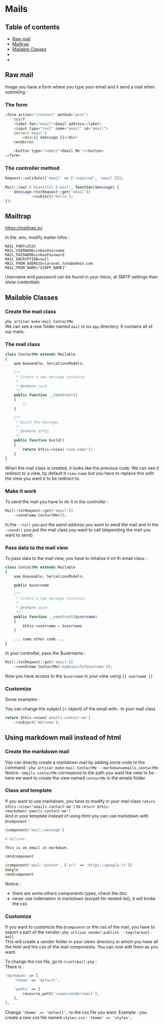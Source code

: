 # Mails

## Table of contents

* [Raw mail](#Raw-mail)
* [Mailtrap](#Mailtrap)
* [Mailable Classes](#Mailable-Classes)
* [](#)
* [](#)

## Raw mail

Image you have a form where you type your email and it send a mail when submiting : 

### The form

```php
<form action="/contact" method="post">
    @csrf
    <label for="email">Email address</label>
    <input type="text" name="email" id="email">
    @error('email')
        <div>{{ $message }}</div>
    @enderror

    <button type="submit">Email Me !</button>
</form>
```

### The controller method

```php
Request::validate(['email' => ['required', 'email']]);
       
Mail::raw('A beautiful E-mail', function($message) {
    $message->to(Request::get('email'))
            ->subject('Hello');
});
```

## Mailtrap

https://mailtrap.io/

In the .env, modify mailer infos : 

```
MAIL_PORT=2525
MAIL_USERNAME=inboxUsername
MAIL_PASSWORD=inboxPassword
MAIL_ENCRYPTION=null
MAIL_FROM_ADDRESS=laravel.tuto@admin.com
MAIL_FROM_NAME="${APP_NAME}"
```

Username end password can be found in your inbox, at SMTP settings then show credentials


## Mailable Classes

### Create the mail class

`php artisan make:mail ContactMe`   
We can see a new folder named `mail` in ou `app` directory. It contains all of our mails.   

### The mail class

```php
class ContactMe extends Mailable
{
    use Queueable, SerializesModels;

    /**
     * Create a new message instance.
     *
     * @return void
     */
    public function __construct()
    {
        //
    }

    /**
     * Build the message.
     *
     * @return $this
     */
    public function build()
    {
        return $this->view('view.name');
    }
}
```

When the mail class is created, it looks like the previous code. We can see it redirect to a view, by default it `view.name` but you have to replace this with the view you want it to be redirect to.

### Make it work

To send the mail you have to do it in the controller :

```php
Mail::to(Request::get('email'))
    ->send(new ContactMe());
```

In the `::to()` you put the eamil address you want to send the mail and in the `->send()` you put the mail class you want to call (depending the mail you want to send)

### Pass data to the mail view

To pass data to the mail view, you have to initalize it int th email class :

```php
class ContactMe extends Mailable
{
    use Queueable, SerializesModels;

    public $username

    /**
     * Create a new message instance.
     *
     * @return void
     */
    public function __construct($username)
    {
        $this->username = $username
    }

    ... some other code ...
}
```

In your controller, pass the $username : 

```php
Mail::to(Request::get('email'))
    ->send(new ContactMe('myBeautifulUsername'));
```

Now you have access to the `$username` in your view using `{{ username }}`

### Customize

Some examples : 

You can change the subject (= object) of the email with  : 
In your mail class
```php
return $this->view('emails.contact-me')
    ->subject('Welcome');
```

## Using markdown mail instead of html

### Create the markdown mail

You can directly create a markdown mail by adding some code to the command : `php artisan make:mail ContactMe --markdown=emails.contactMe`   
Notice : `emails.contactMe` correspond to the path you want the view to be : here we want to create the view named `contactMe` in the emails folder

### Class and template

If you want to use markdown, you have to modify in your mail class `return $this->view('emails.contact-me')` to `return $this->markdown('emails.contact-me')`    
And in your template instead of using html you can use markdown with `@component` : 

```php
@component('mail::message')

# Welcome

This is an email in markdown.

@endcomponent

@component('mail::button', ['url' => 'https://google.fr'])
Google
@endcomponent
```

Notice : 
* there are some others components types, check the doc
* never use indentation in markdown (excpet for nested list), it will broke the css

### Customize

If you want to customize the `@component` or the css of the mail, you have to export a part of the vendor: `php artisan vendor:publish --tag=laravel-mail`   
This will create a vendor folder in your views directory in which you have all the html and the css of the mail components. You can now edit them as you want.   

To change the css file, go to `/conf/mail.php` :    
There is :    
```php
'markdown' => [
    'theme' => 'default',

    'paths' => [
        resource_path('views/vendor/mail'),
    ],
],
```

Change `'theme' => 'default',` to the css file you want. Example : you create a new css file named `styles.css` : `'theme' => 'styles',`